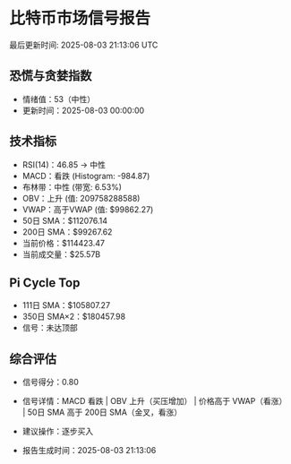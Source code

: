 # 比特币市场信号报告

最后更新时间: 2025-08-03 21:13:06 UTC

## 恐慌与贪婪指数
- 情绪值：53（中性）
- 更新时间：2025-08-03 00:00:00

## 技术指标
- RSI(14)：46.85 → 中性
- MACD：看跌 (Histogram: -984.87)
- 布林带：中性 (带宽: 6.53%)
- OBV：上升 (值: 209758288588)
- VWAP：高于VWAP (值: $99862.27)
- 50日 SMA：$112076.14
- 200日 SMA：$99267.62
- 当前价格：$114423.47
- 当前成交量：$25.57B

## Pi Cycle Top
- 111日 SMA：$105807.27
- 350日 SMA×2：$180457.98
- 信号：未达顶部

## 综合评估
- 信号得分：0.80
- 信号详情：MACD 看跌 | OBV 上升（买压增加） | 价格高于 VWAP（看涨） | 50日 SMA 高于 200日 SMA（金叉，看涨）
- 建议操作：逐步买入

- 报告生成时间：2025-08-03 21:13:06